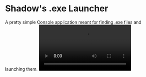 # Shadow's .exe Launcher
A pretty simple Console application meant for finding .exe files and launching them.
![fire example](example.mp4)
